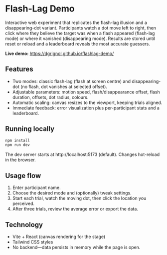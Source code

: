# Flash-Lag Demo

Interactive web experiment that replicates the flash-lag illusion and a disappearing-dot variant. Participants watch a dot move left to right, then click where they believe the target was when a flash appeared (flash-lag mode) or where it vanished (disappearing mode). Results are stored until reset or reload and a leaderboard reveals the most accurate guessers.

**Live demo:** https://dgrignol.github.io/flashlag-demo/

## Features

- Two modes: classic flash-lag (flash at screen centre) and disappearing-dot (no flash, dot vanishes at selected offset).
- Adjustable parameters: motion speed, flash/disappearance offset, flash duration, offsets, dot radius, colours.
- Automatic scaling: canvas resizes to the viewport, keeping trials aligned.
- Immediate feedback: error visualization plus per-participant stats and a leaderboard.

## Running locally

```bash
npm install
npm run dev
```

The dev server starts at http://localhost:5173 (default). Changes hot-reload in the browser.

## Usage flow

1. Enter participant name.
2. Choose the desired mode and (optionally) tweak settings.
3. Start each trial, watch the moving dot, then click the location you perceived.
4. After three trials, review the average error or export the data.

## Technology

- Vite + React (canvas rendering for the stage)
- Tailwind CSS styles
- No backend—data persists in memory while the page is open.
